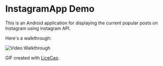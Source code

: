# InstagramApp Demo

This is an Android  application for displaying the current popular posts on Instagram using instagram API.


 
Here's a walkthrough:

<img src='http://i.imgur.com/3u58Sw6.gif?1' title='Video Walkthrough' width='' alt='Video Walkthrough' />


GIF created with [LiceCap](http://www.cockos.com/licecap/).
